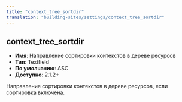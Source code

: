 ```yaml
---
title: "context_tree_sortdir"
translation: "building-sites/settings/context_tree_sortdir"
---
```


## context_tree_sortdir

-   **Имя**: Направление сортировки контекстов в дереве ресурсов
-   **Тип**: Textfield
-   **По умолчанию**: ASC
-   **Доступно**: 2.1.2+

Направление сортировки контекстов в дереве ресурсов, если сортировка включена.
